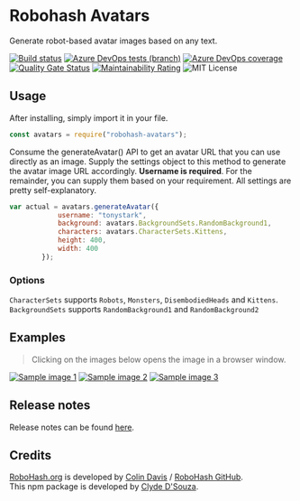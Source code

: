 # Robohash Avatars
Generate robot-based avatar images based on any text.  
    
[![Build status](https://clydedsouza.visualstudio.com/RoboHash%20Avatars%20npm/_apis/build/status/RoboHash%20Avatars%20Master)](https://clydedsouza.visualstudio.com/RoboHash%20Avatars%20npm/_build/latest?definitionId=27) 
[![Azure DevOps tests (branch)](https://img.shields.io/azure-devops/tests/clydedsouza/RoboHash%20Avatars%20npm/27/master.svg)](https://clydedsouza.visualstudio.com/RoboHash%20Avatars%20npm/_build/latest?definitionId=27) 
[![Azure DevOps coverage](https://img.shields.io/azure-devops/coverage/clydedsouza/RoboHash%20Avatars%20npm/27.svg)](https://clydedsouza.visualstudio.com/RoboHash%20Avatars%20npm/_build/latest?definitionId=27) 
[![Quality Gate Status](https://sonarcloud.io/api/project_badges/measure?project=ClydeDz_robohash-avatars-npm&metric=alert_status)](https://sonarcloud.io/dashboard?id=ClydeDz_robohash-avatars-npm) 
[![Maintainability Rating](https://sonarcloud.io/api/project_badges/measure?project=ClydeDz_robohash-avatars-npm&metric=sqale_rating)](https://sonarcloud.io/dashboard?id=ClydeDz_robohash-avatars-npm) 
![MIT License](https://img.shields.io/static/v1.svg?label=📜%20License&message=MIT&color=informational)   


## Usage  
After installing, simply import it in your file.

```javascript
const avatars = require("robohash-avatars");
```
Consume the generateAvatar() API to get an avatar URL that you can use directly as an image. Supply the settings object to this method to generate the avatar image URL accordingly. **Username is required**. For the remainder, you can supply them based on your requirement. All settings are pretty self-explanatory.

```javascript
var actual = avatars.generateAvatar({   
            username: "tonystark", 
            background: avatars.BackgroundSets.RandomBackground1,
            characters: avatars.CharacterSets.Kittens,
            height: 400,
            width: 400
        }); 
```

### Options 
`CharacterSets` supports `Robots`, `Monsters`, `DisembodiedHeads` and `Kittens`. `BackgroundSets` supports `RandomBackground1` and `RandomBackground2`

## Examples 
> Clicking on the images below opens the image in a browser window.  

[![Sample image 1](https://robohash.org/RobohashAvatarNPM?bgset=bg1&size=200x200)](https://robohash.org/RobohashAvatarNPM?bgset=bg1&size=200x200) [![Sample image 2](https://robohash.org/tonystark?bgset=bg2&set=set2&size=200x200)](https://robohash.org/tonystark?bgset=bg2&set=set2&size=200x200) 
[![Sample image 3](https://robohash.org/peterparker?bgset=bg1&set=set4&size=200x200)](https://robohash.org/peterparker?bgset=bg1&set=set4&size=200x200) 
   
## Release notes 
Release notes can be found [here](https://github.com/ClydeDz/robohash-avatars-npm/releases).   
   
## Credits  
[RoboHash.org](http://robohash.org) is developed by [Colin Davis](https://github.com/e1ven) / [RoboHash GitHub](https://github.com/e1ven/Robohash).   
This npm package is developed by [Clyde D'Souza](https://clydedsouza.net). 
   